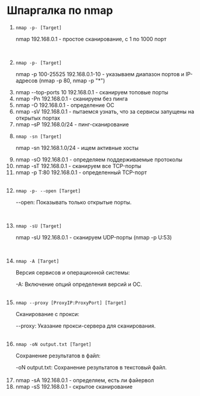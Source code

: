 # Шпаргалка по nmap

<ol>
  <li>
  
```
nmap -p- [Target]

```
    
   nmap 192.168.0.1 - простое сканирование, с 1 по 1000 порт   
    </li>
       <br/>
<li>
  
```
nmap -p- [Target]

```
 
nmap -p 100-25525 192.168.0.1-10 - указываем диапазон портов и IP-адресов (nmap -p 80, nmap -p "*")
</li>
<li>nmap --top-ports 10 192.168.0.1 - сканируем топовые порты</li>
<li>nmap -Pn 192.168.0.1 - сканируем без пинга</li>

<li>nmap -O 192.168.0.1 - определение ОС</li>

<li>nmap -sV 192.168.0.1 - пытаемся узнать, что за сервисы запущены на открытых портах</li>
<li>nmap –sP 192.168.0/24 - пинг-сканирование</li>
<li>
  
  ```
nmap -sn [Target]

```
nmap -sn 192.168.1.0/24 - ищем активные хосты</li>
<li>nmap -sO 192.168.0.1 - определяем поддерживаемые протоколы</li>

<li>nmap -sT 192.168.0.1 - сканируем все TCP-порты</li>
<li>nmap -p T:80 192.168.0.1 - определенный TCP-порт</li>
<br>
<li>
  
  ```
  nmap -p- --open [Target]

  ```
--open: Показывать только открытые порты.
</li>
<br>
<li>
  
  ```
nmap -sU [Target]

```
nmap -sU 192.168.0.1 - сканируем UDP-порты (nmap -p U:53)</li>
<br>
<li>

  ```
nmap -A [Target]

```
<p>Версия сервисов и операционной системы: </p>
-A: Включение опций определения версий и ОС.
<br/>
</li>
<br/>
<li>

  ```
nmap --proxy [ProxyIP:ProxyPort] [Target]

```
<p>Сканирование с прокси:</p>
--proxy: Указание прокси-сервера для сканирования.
<br/>
</li>
<br/>
<li>

  ```
nmap -oN output.txt [Target]

```
<p>Сохранение результатов в файл:</p>
-oN output.txt: Сохранение результатов в текстовый файл.

</li>
<br>
<li>nmap -sA 192.168.0.1 - определяем, есть ли файервол</li>

<li>nmap -sS 192.168.0.1 - скрытое сканирование</li>
</ol> 

